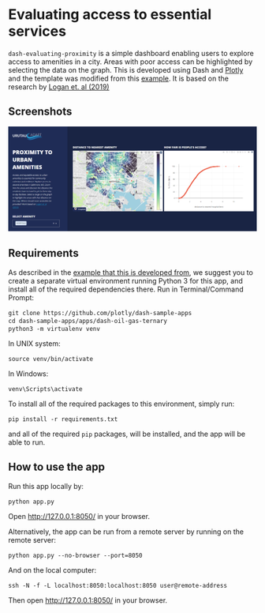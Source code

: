 # Evaluating access to essential services

`dash-evaluating-proximity` is a simple dashboard enabling users to explore access to amenities in a city.
Areas with poor access can be highlighted by selecting the data on the graph.
This is developed using Dash and [Plotly](https//plot.ly/) and the template was modified from this [example](https://github.com/plotly/dash-sample-apps/tree/master/apps/dash-oil-gas-ternary).
It is based on the research by [Logan et. al (2019)](http://journals.sagepub.com/doi/10.1177/2399808317736528)

## Screenshots
![initial](assets/Screenshot.png)

## Requirements
As described in the [example that this is developed from](https://github.com/plotly/dash-sample-apps/tree/master/apps/dash-oil-gas-ternary), we suggest you to create a separate virtual environment running Python 3 for this app, and install all of the required dependencies there. Run in Terminal/Command Prompt:

```
git clone https://github.com/plotly/dash-sample-apps
cd dash-sample-apps/apps/dash-oil-gas-ternary
python3 -m virtualenv venv
```
In UNIX system:

```
source venv/bin/activate
```
In Windows:

```
venv\Scripts\activate
```

To install all of the required packages to this environment, simply run:

```
pip install -r requirements.txt
```

and all of the required `pip` packages, will be installed, and the app will be able to run.

## How to use the app
Run this app locally by:
```
python app.py
```
Open http://127.0.0.1:8050/ in your browser.

Alternatively, the app can be run from a remote server by running on the remote server:
```
python app.py --no-browser --port=8050
```
And on the local computer:
```
ssh -N -f -L localhost:8050:localhost:8050 user@remote-address
```
Then open http://127.0.0.1:8050/ in your browser.
